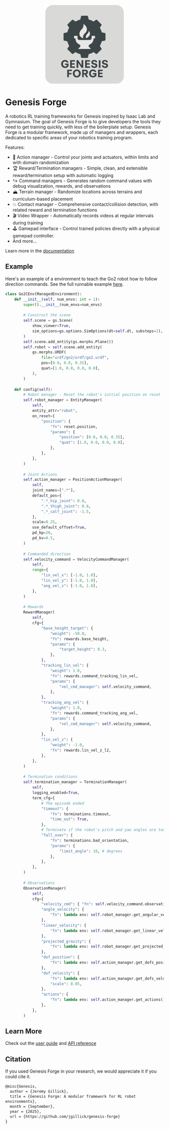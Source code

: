 <p align="center">
<img src="./images/logo_text.png" width="250" />
</p>

# Genesis Forge

A robotics RL training frameworks for Genesis inspired by Isaac Lab and Gymnasium.
The goal of Genesis Forge is to give developers the tools they need to get training quickly, with less of the boilerplate setup.
Genesis Forge is a modular framework, made up of managers and wrappers, each dedicated to specific areas of your robotics training program.

Features:

- 🦿 Action manager - Control your joints and actuators, within limits and with domain randomization
- 🏆 Reward/Termination managers - Simple, clean, and extensible reward/termination setup with automatic logging
- ↪️ Command managers - Generates random command values with debug visualization, rewards, and observations
- 🏔️ Terrain manager - Randomize locations across terrains and curriculum-based placement
- 💥 Contact manager - Comprehensive contact/collision detection, with related reward and termination functions
- 🎬 Video Wrapper - Automatically records videos at regular intervals during training
- 🕹️ Gamepad interface - Control trained policies directly with a physical gamepad controller.
- And more...

Learn more in the [documentation](https://genesis-forge.readthedocs.io/en/latest/)

## Example

Here's an example of a environment to teach the Go2 robot how to follow direction commands. See the full runnable example [here](./examples/simple/).

```python
class Go2CEnv(ManagedEnvironment):
    def __init__(self, num_envs: int = 1):
        super().__init__(num_envs=num_envs)

        # Construct the scene
        self.scene = gs.Scene(
            show_viewer=True,
            sim_options=gs.options.SimOptions(dt=self.dt, substeps=2),
        )
        self.scene.add_entity(gs.morphs.Plane())
        self.robot = self.scene.add_entity(
            gs.morphs.URDF(
                file="urdf/go2/urdf/go2.urdf",
                pos=[0.0, 0.0, 0.35],
                quat=[1.0, 0.0, 0.0, 0.0],
            ),
        )

    def config(self):
        # Robot manager - Reset the robot's initial position on reset
        self.robot_manager = EntityManager(
            self,
            entity_attr="robot",
            on_reset={
                "position": {
                    "fn": reset.position,
                    "params": {
                        "position": [0.0, 0.0, 0.35],
                        "quat": [1.0, 0.0, 0.0, 0.0],
                    },
                },
            },
        )

        # Joint Actions
        self.action_manager = PositionActionManager(
            self,
            joint_names=[".*"],
            default_pos={
                ".*_hip_joint": 0.0,
                ".*_thigh_joint": 0.8,
                ".*_calf_joint": -1.5,
            },
            scale=0.25,
            use_default_offset=True,
            pd_kp=20,
            pd_kv=0.5,
        )

        # Commanded direction
        self.velocity_command = VelocityCommandManager(
            self,
            range={
                "lin_vel_x": [-1.0, 1.0],
                "lin_vel_y": [-1.0, 1.0],
                "ang_vel_z": [-1.0, 1.0],
            },
        )

        # Rewards
        RewardManager(
            self,
            cfg={
                "base_height_target": {
                    "weight": -50.0,
                    "fn": rewards.base_height,
                    "params": {
                        "target_height": 0.3,
                    },
                },
                "tracking_lin_vel": {
                    "weight": 1.0,
                    "fn": rewards.command_tracking_lin_vel,
                    "params": {
                        "vel_cmd_manager": self.velocity_command,
                    },
                },
                "tracking_ang_vel": {
                    "weight": 1.0,
                    "fn": rewards.command_tracking_ang_vel,
                    "params": {
                        "vel_cmd_manager": self.velocity_command,
                    },
                },
                "lin_vel_z": {
                    "weight": -1.0,
                    "fn": rewards.lin_vel_z_l2,
                },
            },
        )

        # Termination conditions
        self.termination_manager = TerminationManager(
            self,
            logging_enabled=True,
            term_cfg={
                # The episode ended
                "timeout": {
                    "fn": terminations.timeout,
                    "time_out": True,
                },
                # Terminate if the robot's pitch and yaw angles are too large
                "fall_over": {
                    "fn": terminations.bad_orientation,
                    "params": {
                        "limit_angle": 10, # degrees
                    },
                },
            },
        )

        # Observations
        ObservationManager(
            self,
            cfg={
                "velocity_cmd": { "fn": self.velocity_command.observation },
                "angle_velocity": {
                    "fn": lambda env: self.robot_manager.get_angular_velocity(),
                },
                "linear_velocity": {
                    "fn": lambda env: self.robot_manager.get_linear_velocity(),
                },
                "projected_gravity": {
                    "fn": lambda env: self.robot_manager.get_projected_gravity(),
                },
                "dof_position": {
                    "fn": lambda env: self.action_manager.get_dofs_position(),
                },
                "dof_velocity": {
                    "fn": lambda env: self.action_manager.get_dofs_velocity(),
                    "scale": 0.05,
                },
                "actions": {
                    "fn": lambda env: self.action_manager.get_actions(),
                },
            },
        )
```

## Learn More

Check out the [user guide](https://genesis-forge.readthedocs.io/en/latest/guide/index.html) and [API reference](https://genesis-forge.readthedocs.io/en/latest/api/index.html)

## Citation

If you used Genesis Forge in your research, we would appreciate it if you could cite it.

```
@misc{Genesis,
  author = {Jeremy Gillick},
  title = {Genesis Forge: A modular framework for RL robot environments},
  month = {September},
  year = {2025},
  url = {https://github.com/jgillick/genesis-forge}
}
```
